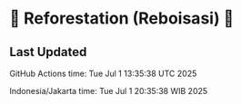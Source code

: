 
# 🌳 Reforestation (Reboisasi) 🌲

## Last Updated

GitHub Actions time: Tue Jul  1 13:35:38 UTC 2025

Indonesia/Jakarta time: Tue Jul  1 20:35:38 WIB 2025
